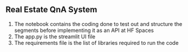 ## Real Estate QnA System
1. The notebook contains the coding done to test out and structure the segments before implementing it as an API at HF Spaces
2. The app.py is the streamlit UI file
3. The requirements file is the list of libraries required to run the code
